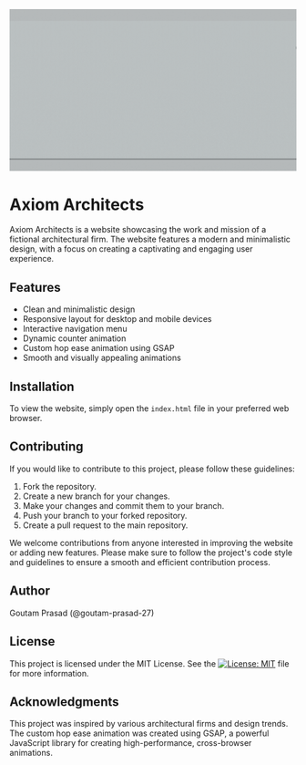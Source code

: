 ![Project GIF](./axiom.gif)

# Axiom Architects

Axiom Architects is a website showcasing the work and mission of a fictional architectural firm. The website features a modern and minimalistic design, with a focus on creating a captivating and engaging user experience.

## Features

-    Clean and minimalistic design
-    Responsive layout for desktop and mobile devices
-    Interactive navigation menu
-    Dynamic counter animation
-    Custom hop ease animation using GSAP
-    Smooth and visually appealing animations

## Installation

To view the website, simply open the `index.html` file in your preferred web browser.

## Contributing

If you would like to contribute to this project, please follow these guidelines:

1. Fork the repository.
2. Create a new branch for your changes.
3. Make your changes and commit them to your branch.
4. Push your branch to your forked repository.
5. Create a pull request to the main repository.

We welcome contributions from anyone interested in improving the website or adding new features. Please make sure to follow the project's code style and guidelines to ensure a smooth and efficient contribution process.

## Author

Goutam Prasad (@goutam-prasad-27)

## License

This project is licensed under the MIT License. See the [![License: MIT](https://img.shields.io/badge/License-MIT-yellow.svg)](/LICENSE) file for more information.

## Acknowledgments

This project was inspired by various architectural firms and design trends. The custom hop ease animation was created using GSAP, a powerful JavaScript library for creating high-performance, cross-browser animations.
